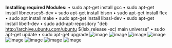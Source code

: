 **Installing required Modules:**
• sudo apt-get install gcc
• sudo apt-get install libncurses5-dev
• sudo apt-get install bison
• sudo apt-get install flex
• sudo apt install make
• sudo apt-get install libssl-dev
• sudo apt-get install libelf-dev
• sudo add-apt-repository "deb http://archive.ubuntu.com/ubuntu $(lsb_release -sc) main universe"
• sudo apt-get update
• sudo apt-get upgrade
![image](https://user-images.githubusercontent.com/107793398/220849956-0fd80dfe-5caf-478e-b71b-5eb10c94508e.png)
![image](https://user-images.githubusercontent.com/107793398/220849994-46003497-cc00-4ab2-9f79-123b04292cb4.png)
![image](https://user-images.githubusercontent.com/107793398/220850040-8c7c3c45-a944-4239-972f-0c9ad3d2287c.png)
![image](https://user-images.githubusercontent.com/107793398/220850072-c8d0f110-e628-4ba7-982a-9042af2ce5a6.png)
![image](https://user-images.githubusercontent.com/107793398/220850100-19708cf9-4b97-45a2-9f2d-9265c24c2f9e.png)
![image](https://user-images.githubusercontent.com/107793398/220850138-cb69832a-31e6-4082-9d2d-06b5b3108657.png)
![image](https://user-images.githubusercontent.com/107793398/220850179-d6855f8c-48e3-4971-a86f-90966a63d3c4.png)
![image](https://user-images.githubusercontent.com/107793398/220850205-07fe0592-e05c-47ea-a6ab-87705fc3fe54.png)

